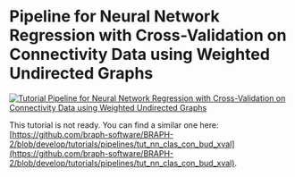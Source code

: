 # Pipeline for Neural Network Regression with Cross-Validation on Connectivity Data using Weighted Undirected Graphs

[![Tutorial Pipeline for Neural Network Regression with Cross-Validation on Connectivity Data using Weighted Undirected Graphs](https://img.shields.io/badge/PDF-Download-red?style=flat-square&logo=adobe-acrobat-reader)](tut_nn_reg_con_wu_m_xval.pdf)

This tutorial is not ready. You can find a similar one here: [https://github.com/braph-software/BRAPH-2/blob/develop/tutorials/pipelines/tut_nn_clas_con_bud_xval](https://github.com/braph-software/BRAPH-2/blob/develop/tutorials/pipelines/tut_nn_clas_con_bud_xval).
